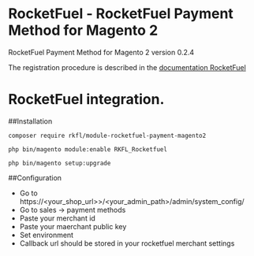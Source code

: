 # RocketFuel - RocketFuel Payment Method for Magento 2
RocketFuel Payment Method for Magento 2 version 0.2.4

The registration procedure is described in the [documentation RocketFuel](https://dev.rocketdemo.net/help)

# RocketFuel integration.

##Installation

    composer require rkfl/module-rocketfuel-payment-magento2

    php bin/magento module:enable RKFL_Rocketfuel

    php bin/magento setup:upgrade

##Configuration
- Go to  https://<your_shop_url>>/<your_admin_path>/admin/system_config/
- Go to sales -> payment methods
- Paste your merchant id
- Paste your maerchant public key
- Set environment
- Callback url should be stored in your rocketfuel merchant settings
